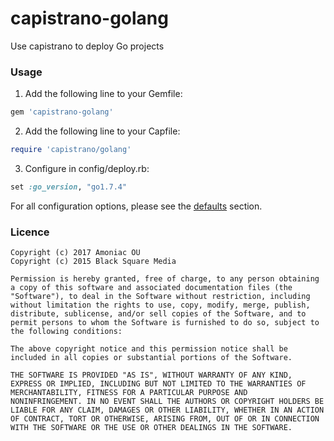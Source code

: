 # capistrano-golang

Use capistrano to deploy Go projects

### Usage

1. Add the following line to your Gemfile:

  ```ruby
  gem 'capistrano-golang'
  ```
2. Add the following line to your Capfile:

  ```ruby
  require 'capistrano/golang'
  ```
3. Configure in config/deploy.rb:

  ```ruby
  set :go_version, "go1.7.4"
  ```

For all configuration options, please see the [defaults](https://github.com/amoniacou/capistrano-golang/blob/master/lib/capistrano/tasks/golang.rake#L52) section.

### Licence

```
Copyright (c) 2017 Amoniac OU
Copyright (c) 2015 Black Square Media

Permission is hereby granted, free of charge, to any person obtaining
a copy of this software and associated documentation files (the
"Software"), to deal in the Software without restriction, including
without limitation the rights to use, copy, modify, merge, publish,
distribute, sublicense, and/or sell copies of the Software, and to
permit persons to whom the Software is furnished to do so, subject to
the following conditions:

The above copyright notice and this permission notice shall be
included in all copies or substantial portions of the Software.

THE SOFTWARE IS PROVIDED "AS IS", WITHOUT WARRANTY OF ANY KIND,
EXPRESS OR IMPLIED, INCLUDING BUT NOT LIMITED TO THE WARRANTIES OF
MERCHANTABILITY, FITNESS FOR A PARTICULAR PURPOSE AND
NONINFRINGEMENT. IN NO EVENT SHALL THE AUTHORS OR COPYRIGHT HOLDERS BE
LIABLE FOR ANY CLAIM, DAMAGES OR OTHER LIABILITY, WHETHER IN AN ACTION
OF CONTRACT, TORT OR OTHERWISE, ARISING FROM, OUT OF OR IN CONNECTION
WITH THE SOFTWARE OR THE USE OR OTHER DEALINGS IN THE SOFTWARE.
```
